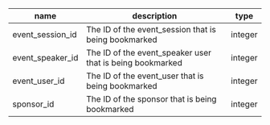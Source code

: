 | name             | description                                               | type    |
|------------------|-----------------------------------------------------------|---------|
| event_session_id | The ID of the event_session that is being bookmarked      | integer |
| event_speaker_id | The ID of the event_speaker user that is being bookmarked | integer |
| event_user_id    | The ID of the event_user that is being bookmarked         | integer |
| sponsor_id       | The ID of the sponsor that is being bookmarked            | integer |
